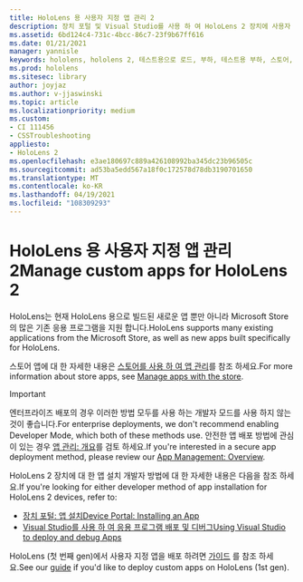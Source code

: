 ```yaml
---
title: HoloLens 용 사용자 지정 앱 관리 2
description: 장치 포털 및 Visual Studio를 사용 하 여 HoloLens 2 장치에 사용자 지정 holographic apps를 설치, 제거 및 함께 로드 하는 방법을 알아봅니다.
ms.assetid: 6bd124c4-731c-4bcc-86c7-23f9b67ff616
ms.date: 01/21/2021
manager: yannisle
keywords: hololens, hololens 2, 테스트용으로 로드, 부하, 테스트용 부하, 스토어, uwp, 앱, 설치
ms.prod: hololens
ms.sitesec: library
author: joyjaz
ms.author: v-jjaswinski
ms.topic: article
ms.localizationpriority: medium
ms.custom:
- CI 111456
- CSSTroubleshooting
appliesto:
- HoloLens 2
ms.openlocfilehash: e3ae180697c889a426108992ba345dc23b96505c
ms.sourcegitcommit: ad53ba5edd567a18f0c172578d78db3190701650
ms.translationtype: MT
ms.contentlocale: ko-KR
ms.lasthandoff: 04/19/2021
ms.locfileid: "108309293"
---
```

# <a name="manage-custom-apps-for-hololens-2"></a><span data-ttu-id="d9b7e-104">HoloLens 용 사용자 지정 앱 관리 2</span><span class="sxs-lookup"><span data-stu-id="d9b7e-104">Manage custom apps for HoloLens 2</span></span>

<span data-ttu-id="d9b7e-105">HoloLens는 현재 HoloLens 용으로 빌드된 새로운 앱 뿐만 아니라 Microsoft Store의 많은 기존 응용 프로그램을 지원 합니다.</span><span class="sxs-lookup"><span data-stu-id="d9b7e-105">HoloLens supports many existing applications from the Microsoft Store, as well as new apps built specifically for HoloLens.</span></span> 

<span data-ttu-id="d9b7e-106">스토어 앱에 대 한 자세한 내용은 [스토어를 사용 하 여 앱 관리](holographic-store-apps.md)를 참조 하세요.</span><span class="sxs-lookup"><span data-stu-id="d9b7e-106">For more information about store apps, see [Manage apps with the store](holographic-store-apps.md).</span></span>

> [!IMPORTANT]
> <span data-ttu-id="d9b7e-107">엔터프라이즈 배포의 경우 이러한 방법 모두를 사용 하는 개발자 모드를 사용 하지 않는 것이 좋습니다.</span><span class="sxs-lookup"><span data-stu-id="d9b7e-107">For enterprise deployments, we don't recommend enabling Developer Mode, which both of these methods use.</span></span> <span data-ttu-id="d9b7e-108">안전한 앱 배포 방법에 관심이 있는 경우 [앱 관리: 개요](app-deploy-overview.md)를 검토 하세요.</span><span class="sxs-lookup"><span data-stu-id="d9b7e-108">If you're interested in a secure app deployment method, please review our [App Management: Overview](app-deploy-overview.md).</span></span>

<span data-ttu-id="d9b7e-109">HoloLens 2 장치에 대 한 앱 설치 개발자 방법에 대 한 자세한 내용은 다음을 참조 하세요.</span><span class="sxs-lookup"><span data-stu-id="d9b7e-109">If you're looking for either developer method of app installation for HoloLens 2 devices, refer to:</span></span>
- [<span data-ttu-id="d9b7e-110">장치 포털: 앱 설치</span><span class="sxs-lookup"><span data-stu-id="d9b7e-110">Device Portal: Installing an App</span></span>](https://docs.microsoft.com/windows/mixed-reality/develop/platform-capabilities-and-apis/using-the-windows-device-portal#installing-an-app)
- [<span data-ttu-id="d9b7e-111">Visual Studio를 사용 하 여 응용 프로그램 배포 및 디버그</span><span class="sxs-lookup"><span data-stu-id="d9b7e-111">Using Visual Studio to deploy and debug Apps</span></span>](https://docs.microsoft.com/windows/mixed-reality/develop/platform-capabilities-and-apis/using-visual-studio)

<span data-ttu-id="d9b7e-112">HoloLens (첫 번째 gen)에서 사용자 지정 앱을 배포 하려면 [가이드](holographic-custom-apps.md) 를 참조 하세요.</span><span class="sxs-lookup"><span data-stu-id="d9b7e-112">See our [guide](holographic-custom-apps.md) if you'd like to deploy custom apps on HoloLens (1st gen).</span></span>
